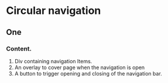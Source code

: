 # Circular navigation

## One

### Content.
1. Div containing navigation Items.
2. An overlay to cover page when the navigation is open
3. A button to trigger opening and closing of the navigation bar.